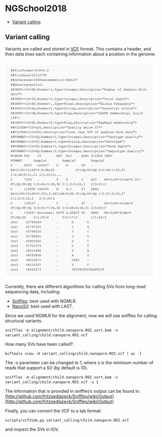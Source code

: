 # NGSchool2018

* [Variant calling](#vcalling)

## Variant calling

Variants are called and stored in [VCF](http://samtools.github.io/hts-specs/VCFv4.2.pdf) format. This contains a header, and then data lines each containing information about a position in the genome.

<img src="//raw.githubusercontent.com/alsanju/train_malta_nanopore/master/images/vcf.png" alt="img_3" class="inline"/>

Currently, there are different algorithms for calling SVs from long-read sequencing data, including:
-	[Sniffles](http://github.com/fritzsedlazeck/Sniffles): best used with NGMLR. 
-	[NanoSV](http://github.com/philres/ngmlr): best used with LAST.

Since we used NGMLR for the alignment, now we will use sniffles for calling structural variants.

```
sniffles -m alignment/child.nanopore.ROI.sort.bam -v variant_calling/child.nanopore.ROI.vcf
```

How many SVs have been called?:

```
bcftools view -H variant_calling/child.nanopore.ROI.vcf | wc -l
```

The -s parameter can be changed to 1, where s is the minimum number of reads that support a SV (by default is 10).

```
sniffles -m alignment/child.nanopore.ROI.sort.bam -v variant_calling/child.nanopore.ROI.vcf -s 1
```

The information that is provided in sniffles’s output can be found in:
[http://github.com/fritzsedlazeck/Sniffles/wiki/Output](http://github.com/fritzsedlazeck/Sniffles/wiki/Output)


Finally, you can convert the VCF to a tab format:

```
scripts/vcf2tab.py variant_calling/child.nanopore.ROI.vcf
```

and inspect the SVs in IGV.
